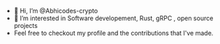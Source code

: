 - 👋 Hi, I’m @Abhicodes-crypto
- 👀 I’m interested in Software developement, Rust, gRPC , open source projects
- Feel free to checkout my profile and the contributions that I've made.
<!---
Abhicodes-crypto/Abhicodes-crypto is a ✨ special ✨ repository because its `README.md` (this file) appears on your GitHub profile.
You can click the Preview link to take a look at your changes.
--->
